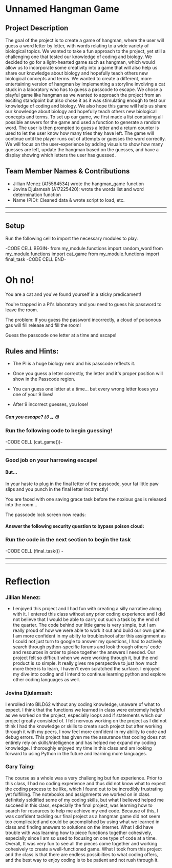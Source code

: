 # Unnamed Hangman Game

## Project Description
The goal of the project is to create a game of hangman, where the user will guess a word letter by letter, with words relating to a wide variety of biological topics. We wanted to take a fun approach to the project, yet still a challenging one that tested our knowledge of coding and biology. We decided to go for a light-hearted game such as hangman, which would allow us to incorporate some creativity into a game that will also help us share our knowledge about biology and hopefully teach others new biological concepts and terms. We wanted to create a different, more entertaining version of hangman by implementing a storyline involving a cat stuck in a laboratory who has to guess a passcode to escape. We chose a playful game like hangman as we wanted to approach the project from an exciting standpoint but also chose it as it was stimulating enough to test our knowledge of coding and biology. We also hope this game will help us share our knowledge about biology and hopefully teach others new biological concepts and terms. To set up our game, we first made a list containing all possible answers for the game and used a function to generate a random word. The user is then prompted to guess a letter and a return counter is used to let the user know how many tries they have left. The game will continue until the player runs out of attempts or guesses the word correctly. We will focus on the user-experience by adding visuals to show how many guesses are left, update the hangman based on the guesses, and have a display showing which letters the user has guessed.

## Team Member Names & Contributions
* Jillian Menez (A15564534) wrote the hangman_game function
* Jovina Djulamsah (A17225420): wrote the words list and word determination function
* Name (PID): Cleaned data & wrote script to load, etc.

<hr>


___________________________________

## Setup 
Run the following cell to import the necessary modules to play.

-CODE CELL BEGIN-
from my_module.functions import random_word
from my_module.functions import cat_game
from my_module.functions import final_task
-CODE CELL END-

# Oh no!

You are a cat and you've found yourself in a sticky predicament! 

You're trapped in a PI's laboratory and you need to guess his password to leave the room.

The problem: If you guess the password incorrectly, a cloud of poisonous gas will fill release and fill the room!

Guess the passcode one letter at a time and escape!

## Rules and Hints:

- The PI is a huge biology nerd and his passcode reflects it.

- Once you guess a letter correctly, the letter and it's proper position will show in the Passcode region.

- You can guess one letter at a time... but every wrong letter loses you one of your 9 lives! 

- After 9 incorrect guesses, you lose!

##### Can you escape?  (ꏿ ᆺ ꏿ) 

### Run the following code to begin guessing!

-CODE CELL (cat_game())-
_______________________________________________
### Good job on your harrowing escape!

#### But...

In your haste to plug in the final letter of the passcode, your fat little paw slips and you punch in the final letter incorrectly!

You are faced with one saving grace task before the noxious gas is released into the room... 

The passcode lock screen now reads:
#### Answer the following security question to bypass poison cloud: 

### Run the code in the next section to begin the task

-CODE CELL (final_task()) -
_____________________________________________________________________

_______________________________________________________________________________

# Reflection


### Jillian Menez: 
- I enjoyed this project and I had fun with creating a silly narrative along with it. I entered this class without any prior coding experience and I did not believe that I would be able to carry out such a task by the end of the quarter. The code behind our little game is very simple, but I am really proud of how we were able to work it out and build our own game. I am more confident in my abilty to troubleshoot after this assignment as I could not just turn to google to answer my questions, I had to actively search through python-specific forums and look through others' code and resources in order to piece together the answers I needed. Our project felt so difficult when we were working through it, but the end product is so simple. It really gives me perspective to just how much more there is to learn, I haven't even scratched the surface. I enjoyed my dive into coding and I intend to continue learning python and explore other coding languages as well. 

### Jovina Djulamsah: 
I enrolled into BILD62 without any coding knowledge, unaware of what to expect. I think that the functions we learned in class were extremely helpful as we worked on the project, especially loops and if statements which our project greatly consisted of. I felt nervous working on the project as I did not think I had the knowledge or skills to create such project but after working through it with my peers, I now feel more confident in my ability to code and debug errors. This project has given me the assurance that coding does not entirely rely on skills/intelligence and has helped me expand my coding knowledge. I thoroughly enjoyed my time in this class and am looking forward to using Python in the future and learning more languages.
### Gary Taing: 
The course as a whole was a very challenging but fun experience. Prior to this class, I had no coding experience and thus did not know what to expect the coding process to be like, which I found out to be incredibly frustrating yet fulfilling. The notebooks and assignments we worked on in class definitely soldified some of my coding skills, but what I believed helped me succeed in this class, especially the final project, was learning how to search for resources to help me achieve my end code. Because of this, I was confident tackling our final project as a hangman game did not seem too complicated and could be accomplished by using what we learned in class and finding answers to solutions on the internet. What I did have trouble with was learning how to piece functions together cohesively, especially since I am so used to focusing on one type of code at a time. Overall, tt was very fun to see all the pieces come together and working cohesively to create a well-functioned game. What I took from this project and the class is that there are endless possibilties to what coding offers, and the best way to enjoy coding is to be patient and not rush through it.
